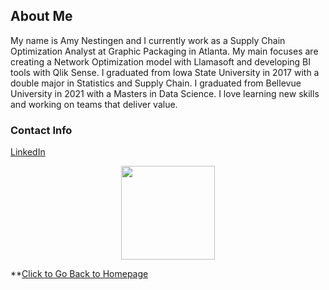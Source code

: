 ## About Me
My name is Amy Nestingen and I currently work as a Supply Chain Optimization Analyst at Graphic Packaging in Atlanta. My main focuses are creating a Network Optimization model with Llamasoft and developing BI tools with Qlik Sense. I graduated from Iowa State University in 2017 with a double major in Statistics and Supply Chain. I graduated from Bellevue University in 2021 with a Masters in Data Science. I love learning new skills and working on teams that deliver value. 

### Contact Info
[LinkedIn](https://www.linkedin.com/in/amy-nestingen-9501b7117/)

<p align = "center">
<img src="https://user-images.githubusercontent.com/54515596/106978041-0f1be480-6721-11eb-8312-e569f45c2032.png" width="150">
</p>

**[Click to Go Back to Homepage](https://nestingen.github.io/) 
